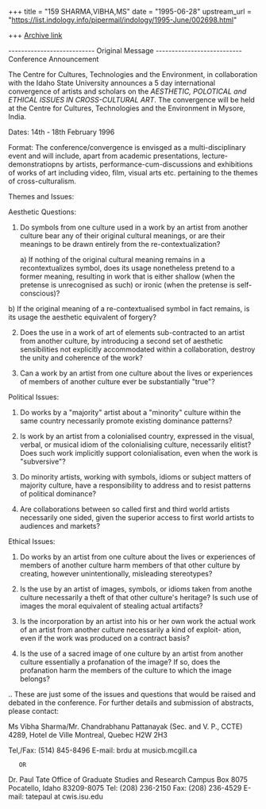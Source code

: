 +++
title = "159 SHARMA,VIBHA,MS"
date = "1995-06-28"
upstream_url = "https://list.indology.info/pipermail/indology/1995-June/002698.html"

+++
[Archive link](https://list.indology.info/pipermail/indology/1995-June/002698.html)

--------------------------- Original Message ---------------------------
             Conference Announcement

The Centre for Cultures, Technologies and the Environment, in
collaboration with the Idaho State University announces a 5 day
international convergence of artists and scholars on the *AESTHETIC,
POLOTICAL and ETHICAL ISSUES IN CROSS-CULTURAL ART*.  The convergence
will be held at the Centre for Cultures, Technologies and the
Environment in Mysore, India.

Dates: 14th - 18th February 1996

Format: The conference/convergence is envisged as a multi-disciplinary
event and will include, apart from academic presentations, lecture-
demonstratiopns by artists, performance-cum-discussions and exhibitions
of works of art including video, film, visual arts etc. pertaining to
the themes of cross-culturalism.

Themes and Issues:

Aesthetic Questions:
1. Do symbols from one culture used in a work by an artist from another
culture bear any of their original cultural meanings, or are their
meanings to be drawn entirely from the re-contextualization?

   a) If nothing of the original cultural meaning remains in a
    recontextualizes symbol, does its usage nonetheless pretend to a
    former meaning, resulting in work that is either shallow (when the
    pretense is unrecognised as such) or ironic (when the pretense is
    self-conscious)?

  b) If the original meaning of a re-contextualised symbol in fact
  remains, is its usage the aesthetic equivalent of forgery?

2. Does the use in a work of art of elements sub-contracted to an
artist from another culture, by introducing a second set of aesthetic
sensibilities not explicitly accommodated within a collaboration,
destroy the unity and coherence of the work?

3. Can a work by an artist from one culture about the lives or
experiences of members of another culture ever be substantially
"true"?

Political Issues:
1. Do works by a "majority" artist about a "minority" culture within
the same country necessarily promote existing dominance patterns?

2. Is work by an artist from a colonialised country, expressed in the
visual, verbal, or musical idiom of the colonialising culture,
necessarily elitist?  Does such work implicitly support colonialisation,
even when the work is "subversive"?

3. Do minority artists, working with symbols, idioms or subject matters
of majority culture, have a responsibility to address and to resist
patterns of political dominance?

4. Are collaborations between so called first and third world artists
necessarily one sided, given the superior access to first world artists
to audiences and markets?

Ethical Issues:
1. Do works by an artist from one culture about the lives or experiences
of members of another culture harm members of that other culture by
creating, however unintentionally, misleading stereotypes?

2. Is the use by an artist of images, symbols, or idioms taken from
anothe culture necessarily a theft of that other culture's heritage?
Is such use of images the moral equivalent of stealing actual artifacts?

3. Is the incorporation by an artist into his or her own work the actual
work of an artist from another culture necessarily a kind of exploit-
ation, even if the work was produced on a contract basis?

4. Is the use of a sacred image of one culture by an artist from
another culture essentially a profanation of the image?  If so, does
the profanation harm the members of the culture to which the image
belongs?

.. These are just some of the issues and questions that would be
raised and debated in the conference.
   For further details and submission of abstracts, please contact:

Ms Vibha Sharma/Mr. Chandrabhanu Pattanayak
(Sec. and V. P., CCTE)
4289, Hotel de Ville
Montreal, Quebec H2W 2H3

Tel,/Fax: (514) 845-8496
E-mail: brdu at musicb.mcgill.ca

       OR
Dr. Paul Tate
Office of Graduate Studies and Research
Campus Box 8075
Pocatello, Idaho 83209-8075
Tel: (208) 236-2150
Fax: (208) 236-4529
E-mail: tatepaul at cwis.isu.edu





